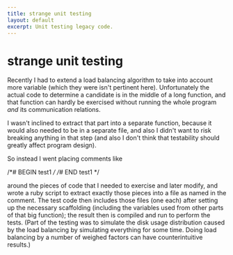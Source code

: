 ```yaml
---
title: strange unit testing
layout: default
excerpt: Unit testing legacy code.
---
```


# strange unit testing

Recently I had to extend a load balancing algorithm to take into
account more variable (which they were isn't pertinent here).
Unfortunately the actual code to determine a candidate is in the
middle of a long function, and that function can hardly be exercised
without running the whole program *and* its communication relations.

I wasn't inclined to extract that part into a separate function, because
it would also needed to be in a separate file, and also I didn't want
to risk breaking anything in that step (and also I don't think that
testability should greatly affect program design).

So instead I went placing comments like

  /*# BEGIN test1 */
  /*# END test1 */

around the pieces of code that I needed to exercise and later modify,
and wrote a ruby script to extract exactly those pieces into a file
as named in the comment. The test code then includes those files
(one each) after setting up the necessary scaffolding (including
the variables used from other parts of that big function); the result
then is compiled and run to perform the tests. (Part of the testing
was to simulate the disk usage distribution caused by the load balancing
by simulating everything for some time. Doing load balancing by a number
of weighed factors can have counterintuitive results.)
